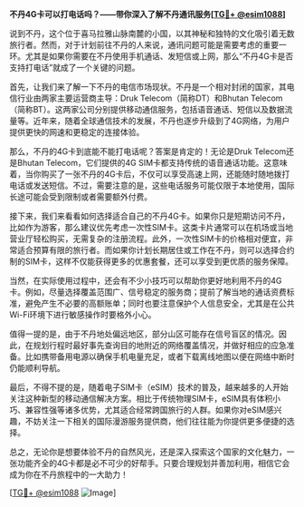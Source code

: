 **不丹4G卡可以打电话吗？——带你深入了解不丹通讯服务[[TG💪+ @esim1088](https://t.me/s/esim1088)]**

说到不丹，这个位于喜马拉雅山脉南麓的小国，以其神秘和独特的文化吸引着无数旅行者。然而，对于计划前往不丹的人来说，通讯问题可能是需要考虑的重要一环。尤其是如果你需要在不丹使用手机通话、发短信或上网，那么“不丹4G卡是否支持打电话”就成了一个关键的问题。

首先，让我们来了解一下不丹的电信市场现状。不丹是一个相对封闭的国家，其电信行业由两家主要运营商主导：Druk Telecom（简称DT）和Bhutan Telecom（简称BT）。这两家公司分别提供移动通信服务，包括语音通话、短信以及数据流量等。近年来，随着全球通信技术的发展，不丹也逐步升级到了4G网络，为用户提供更快的网速和更稳定的连接体验。

那么，不丹的4G卡到底能不能打电话呢？答案是肯定的！无论是Druk Telecom还是Bhutan Telecom，它们提供的4G SIM卡都支持传统的语音通话功能。这意味着，当你购买了一张不丹的4G卡后，不仅可以享受高速上网，还能随时随地拨打电话或发送短信。不过，需要注意的是，这些电话服务可能仅限于本地使用，国际长途可能会受到限制或者需要额外付费。

接下来，我们来看看如何选择适合自己的不丹4G卡。如果你只是短期访问不丹，比如作为游客，那么建议优先考虑一次性SIM卡。这类卡片通常可以在机场或当地营业厅轻松购买，无需复杂的注册流程。此外，一次性SIM卡的价格相对便宜，非常适合预算有限的旅行者。而如果你计划长期居住或工作在不丹，则可以选择合约制的SIM卡，这样不仅能获得更多的优惠套餐，还可以享受到更优质的服务保障。

当然，在实际使用过程中，还会有不少小技巧可以帮助你更好地利用不丹的4G卡。例如，尽量选择覆盖范围广、信号稳定的服务商；提前了解当地的通话资费标准，避免产生不必要的高额账单；同时也要注意保护个人信息安全，尤其是在公共Wi-Fi环境下进行敏感操作时要格外小心。

值得一提的是，由于不丹地处偏远地区，部分山区可能存在信号盲区的情况。因此，在规划行程时最好事先查询目的地附近的网络覆盖情况，并做好相应的应急准备。比如携带备用电源以确保手机电量充足，或者下载离线地图以便在网络中断时仍能顺利导航。

最后，不得不提的是，随着电子SIM卡（eSIM）技术的普及，越来越多的人开始关注这种新型的移动通信解决方案。相比于传统物理SIM卡，eSIM具有体积小巧、兼容性强等诸多优势，尤其适合经常跨国旅行的人群。如果你对eSIM感兴趣，不妨关注一下相关的国际漫游服务提供商，他们往往能为你提供更多便捷的选择。

总之，无论你是想要体验不丹的自然风光，还是深入探索这个国家的文化魅力，一张功能齐全的4G卡都是必不可少的好帮手。只要合理规划并善加利用，相信它会成为你在不丹旅程中的一大助力！

[[TG💪+ @esim1088](https://t.me/s/esim1088) ![Image](https://i.postimg.cc/4NQfJmqS/Snipaste-2025-05-13-00-14-12.png)]
